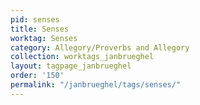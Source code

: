 ```yaml
---
pid: senses
title: Senses
worktag: Senses
category: Allegory/Proverbs and Allegory
collection: worktags_janbrueghel
layout: tagpage_janbrueghel
order: '150'
permalink: "/janbrueghel/tags/senses/"
---
```

